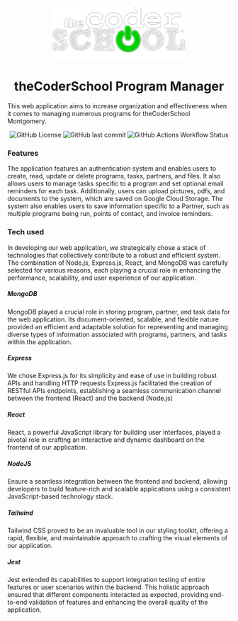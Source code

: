 <p align="center">
    <img src="/client/src/assets/logo.png" alt="theCoderschool logo">
</p>


<h1 align="center">theCoderSchool Program Manager</h1>

This web application aims to increase organization and effectiveness when it comes to managing numerous programs for theCoderSchool Montgomery. 
<p align="center">
<img alt="GitHub License" src="https://img.shields.io/github/license/jaredsina/Camp-Organizer">
<img alt="GitHub last commit" src="https://img.shields.io/github/last-commit/jaredsina/Camp-Organizer">
<img alt="GitHub Actions Workflow Status" src="https://img.shields.io/github/actions/workflow/status/jaredsina/Camp-Organizer/workflow">
</p>





### Features

The application features an authentication system and enables users to create, read, update or delete programs, tasks, partners, and files. It also allows users to manage tasks specific to a program and set optional email reminders for each task. Additionally, users can upload pictures, pdfs, and documents to the system, which are saved on Google Cloud Storage. The system also enables users to save information specific to a Partner, such as multiple programs being run, points of contact, and invoice reminders. 

### Tech used

In developing our web application, we strategically chose a stack of technologies that collectively contribute to a robust and efficient system. The combination of Node.js, Express.js, React, and MongoDB was carefully selected for various reasons, each playing a crucial role in enhancing the performance, scalability, and user experience of our application.

##### MongoDB

MongoDB played a crucial role in storing program, partner, and task data for the web application. Its document-oriented, scalable, and flexible nature provided an efficient and adaptable solution for representing and managing diverse types of information associated with programs, partners, and tasks within the application.

##### Express

We chose Express.js for its simplicity and ease of use in building robust APIs and handling HTTP requests Express.js facilitated the creation of RESTful APIs endpoints, establishing a seamless communication channel between the frontend (React) and the backend (Node.js)

##### React

React, a powerful JavaScript library for building user interfaces, played a pivotal role in crafting an interactive and dynamic dashboard on the frontend of our application.

##### NodeJS

Ensure a seamless integration between the frontend and backend, allowing developers to build feature-rich and scalable applications using a consistent JavaScript-based technology stack.

##### Tailwind

Tailwind CSS proved to be an invaluable tool in our styling toolkit, offering a rapid, flexible, and maintainable approach to crafting the visual elements of our application.

##### Jest 

Jest extended its capabilities to support integration testing of entire features or user scenarios within the backend. This holistic approach ensured that different components interacted as expected, providing end-to-end validation of features and enhancing the overall quality of the application.


